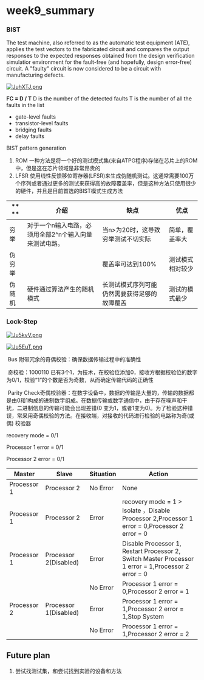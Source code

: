 

# week9_summary

### BIST

The test machine, also referred to as the automatic test equipment (ATE), applies the test vectors to the fabricated circuit and compares the output responses to the expected responses obtained from the design verification simulatior environment for the fault-free (and hopefully, design error-free) circuit. A "faulty" circuit is now considered to be a circuit with manufacturing defects.

[![JuhXTJ.png](https://s1.ax1x.com/2020/04/19/JuhXTJ.png)](https://imgchr.com/i/JuhXTJ)



**FC = D / T**
D is the number of the detected faults 
T is the number of all the faults in the list



- gate-level faults
- transistor-level faults
- bridging faults
- delay faults



BIST pattern generation

1. ROM	一种方法是将一个好的测试模式集(来自ATPG程序)存储在芯片上的ROM中，但是这在芯片领域是非常昂贵的
2. LFSR 使用线性反馈移位寄存器(LFSR)来生成伪随机测试。这通常需要100万个序列或者通过更多的测试来获得高的故障覆盖率，但是这种方法只使用很少的硬件，并且是目前首选的BIST模式生成方法



| ** **  | **介绍**                                               | **缺点**                                     | **优点**         |
| ------ | ------------------------------------------------------ | -------------------------------------------- | ---------------- |
| 穷举   | 对于一个n输入电路，必须用全部2^n个输入向量来测试电路。 | 当n>为20时，这导致穷举测试不切实际           | 简单，覆盖率大   |
| 伪穷举 |                                                        | 覆盖率可达到100%                             | 测试模式相对较少 |
| 伪随机 | 硬件通过算法产生的随机模式                             | 长测试模式序列可能仍然需要获得足够的故障覆盖 | 测试的模式最少   |

### Lock-Step

[![Ju5kvV.png](https://s1.ax1x.com/2020/04/19/Ju5kvV.png)](https://imgchr.com/i/Ju5kvV)

[![Ju5EuT.png](https://s1.ax1x.com/2020/04/19/Ju5EuT.png)](https://imgchr.com/i/Ju5EuT)

​		Bus 附带冗余的奇偶校验：确保数据传输过程中的准确性

​		奇校验：1000110 已有3个1，为技术，在校验位添加0，接收方根据校验位的数字为0/1，校验“1”的个数是否为奇数，从而确定传输代码的正确性

​		Parity Check奇偶校验器：在数字设备中，数据的传输是大量的，传输的数据都是由0和1构成的进制数字组成。在数据传输或数字通信中，由于存在噪声和干扰，二进制信息的传输可能会出现差错(0 变为1，或者1变为0)。为了检验这种错误，常采用奇偶校验的方法。在接收端，对接收的代码进行检验的电路称为奇(或偶) 校验器

recovery mode = 0/1

Processor 1 error = 0/1

Processor 2 error = 0/1

| Master      | Slave                 | Situation | Action                                                       |
| ----------- | --------------------- | --------- | ------------------------------------------------------------ |
| Processor 1 | Processor 2           | No Error  | None                                                         |
| Processor 1 | Processor 2           | Error     | recovery mode = 1 > Isolate ，Disable Processor 2,Processor 1 error = 0,Processor 2 error = 0 |
| Processor 1 | Processor 2(Disabled) | Error     | Disable Processor 1, Restart Processor 2, Switch Master Processor 1 error = 1,Processor 2 error = 0 |
|             |                       | No Error  | Processor 1 error = 0,Processor 2 error = 1                  |
| Processor 2 | Processor 1(Disabled) | Error     | Processor 1 error = 1,Processor 2 error = 1,Stop System      |
|             |                       | No Error  | Processor 1 error = 1,Processor 2 error = 2                  |



## Future plan

1. 尝试找测试集，和尝试找到实验的设备和方法